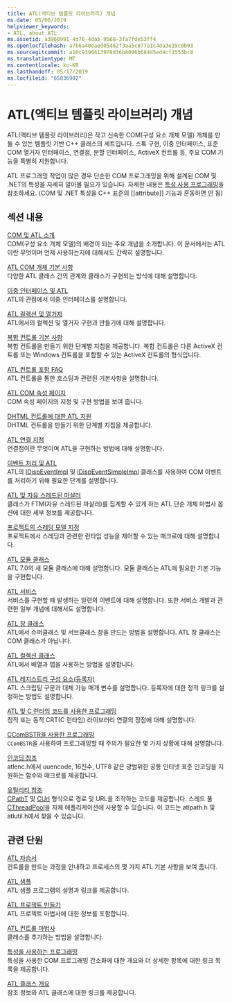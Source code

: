 ```yaml
---
title: ATL(액티브 템플릿 라이브러리) 개념
ms.date: 05/06/2019
helpviewer_keywords:
- ATL, about ATL
ms.assetid: a3960991-4d76-4da5-9568-3fa7fde53ff4
ms.openlocfilehash: a7b6a40eaed05462f3aa5c877a1c4da3e19c0b03
ms.sourcegitcommit: a10c9390413978d36b8096b684d5ed4cf1553bc8
ms.translationtype: MT
ms.contentlocale: ko-KR
ms.lasthandoff: 05/17/2019
ms.locfileid: "65836992"
---
```

# <a name="active-template-library-atl-concepts"></a>ATL(액티브 템플릿 라이브러리) 개념

ATL(액티브 템플릿 라이브러리)은 작고 신속한 COM(구성 요소 개체 모델) 개체를 만들 수 있는 템플릿 기반 C++ 클래스의 세트입니다. 스톡 구현, 이중 인터페이스, 표준 COM 열거자 인터페이스, 연결점, 분할 인터페이스, ActiveX 컨트롤 등, 주요 COM 기능을 특별히 지원합니다.

ATL 프로그래밍 작업이 많은 경우 단순한 COM 프로그래밍을 위해 설계된 COM 및 .NET의 특성을 자세히 알아볼 필요가 있습니다. 자세한 내용은 [특성 사용 프로그래밍](../windows/attributed-programming-concepts.md)을 참조하세요. (COM 및 .NET 특성을 C++ 표준의 \[\[attribute]] 기능과 혼동하면 안 됨)

## <a name="in-this-section"></a>섹션 내용

[COM 및 ATL 소개](../atl/introduction-to-com-and-atl.md)<br/>
COM(구성 요소 개체 모델)의 배경이 되는 주요 개념을 소개합니다. 이 문서에서는 ATL이란 무엇이며 언제 사용하는지에 대해서도 간략히 설명합니다.

[ATL COM 개체 기본 사항](../atl/fundamentals-of-atl-com-objects.md)<br/>
다양한 ATL 클래스 간의 관계와 클래스가 구현되는 방식에 대해 설명합니다.

[이중 인터페이스 및 ATL](../atl/dual-interfaces-and-atl.md)<br/>
ATL의 관점에서 이중 인터페이스를 설명합니다.

[ATL 컬렉션 및 열거자](../atl/atl-collections-and-enumerators.md)<br/>
ATL에서의 컬렉션 및 열거자 구현과 만들기에 대해 설명합니다.

[복합 컨트롤 기본 사항](../atl/atl-composite-control-fundamentals.md)<br/>
복합 컨트롤을 만들기 위한 단계별 지침을 제공합니다. 복합 컨트롤은 다른 ActiveX 컨트롤 또는 Windows 컨트롤을 포함할 수 있는 ActiveX 컨트롤의 형식입니다.

[ATL 컨트롤 포함 FAQ](../atl/atl-control-containment-faq.md)<br/>
ATL 컨트롤을 통한 호스팅과 관련된 기본사항을 설명합니다.

[ATL COM 속성 페이지](../atl/atl-com-property-pages.md)<br/>
COM 속성 페이지의 지정 및 구현 방법을 보여 줍니다.

[DHTML 컨트롤에 대한 ATL 지원](../atl/atl-support-for-dhtml-controls.md)<br/>
DHTML 컨트롤을 만들기 위한 단계별 지침을 제공합니다.

[ATL 연결 지점](../atl/atl-connection-points.md)<br/>
연결점이란 무엇이며 ATL을 구현하는 방법에 대해 설명합니다.

[이벤트 처리 및 ATL](../atl/event-handling-and-atl.md)<br/>
ATL의 [IDispEventImpl](../atl/reference/idispeventimpl-class.md) 및 [IDispEventSimpleImpl](../atl/reference/idispeventsimpleimpl-class.md) 클래스를 사용하여 COM 이벤트를 처리하기 위해 필요한 단계를 설명합니다.

[ATL 및 자유 스레드된 마샬러](../atl/atl-and-the-free-threaded-marshaler.md)<br/>
클래스가 FTM(자유 스레드된 마샬러)를 집계할 수 있게 하는 ATL 단순 개체 마법사 옵션에 대한 세부 정보를 제공합니다.

[프로젝트의 스레딩 모델 지정](../atl/specifying-the-threading-model-for-a-project-atl.md)<br/>
프로젝트에서 스레딩과 관련한 런타임 성능을 제어할 수 있는 매크로에 대해 설명합니다.

[ATL 모듈 클래스](../atl/atl-module-classes.md)<br/>
ATL 7.0의 새 모듈 클래스에 대해 설명합니다. 모듈 클래스는 ATL에 필요한 기본 기능을 구현합니다.

[ATL 서비스](../atl/atl-services.md)<br/>
서비스를 구현할 때 발생하는 일련의 이벤트에 대해 설명합니다. 또한 서비스 개발과 관련한 일부 개념에 대해서도 설명합니다.

[ATL 창 클래스](../atl/atl-window-classes.md)<br/>
ATL에서 슈퍼클래스 및 서브클래스 창을 만드는 방법을 설명합니다. ATL 창 클래스는 COM 클래스가 아닙니다.

[ATL 컬렉션 클래스](../atl/atl-collection-classes.md)<br/>
ATL에서 배열과 맵을 사용하는 방법을 설명합니다.

[ATL 레지스트리 구성 요소(등록자)](../atl/atl-registry-component-registrar.md)<br/>
ATL 스크립팅 구문과 대체 가능 매개 변수를 설명합니다. 등록자에 대한 정적 링크를 설정하는 방법도 설명합니다.

[ATL 및 C 런타임 코드를 사용한 프로그래밍](../atl/programming-with-atl-and-c-run-time-code.md)<br/>
정적 또는 동적 CRT(C 런타임) 라이브러리 연결의 장점에 대해 설명합니다.

[CComBSTR을 사용한 프로그래밍](../atl/programming-with-ccombstr-atl.md)<br/>
`CComBSTR`을 사용하여 프로그래밍할 때 주의가 필요한 몇 가지 상황에 대해 설명합니다.

[인코딩 참조](../atl/atl-encoding-reference.md)<br/>
atlenc.h에서 uuencode, 16진수, UTF8 같은 광범위한 공통 인터넷 표준 인코딩을 지원하는 함수와 매크로를 제공합니다.

[유틸리티 참조](../atl/atl-utilities-reference.md)<br/>
[CPathT](../atl/reference/cpatht-class.md) 및 [CUrl](../atl/reference/curl-class.md) 형식으로 경로 및 URL을 조작하는 코드를 제공합니다. 스레드 풀 [CThreadPool](../atl/reference/cthreadpool-class.md)을 자체 애플리케이션에 사용할 수 있습니다. 이 코드는 atlpath.h 및 atlutil.h에서 찾을 수 있습니다.

## <a name="related-sections"></a>관련 단원

[ATL 자습서](../atl/active-template-library-atl-tutorial.md)<br/>
컨트롤을 만드는 과정을 안내하고 프로세스의 몇 가지 ATL 기본 사항을 보여 줍니다.

[ATL 샘플](../overview/visual-cpp-samples.md)<br/>
ATL 샘플 프로그램의 설명과 링크를 제공합니다.

[ATL 프로젝트 만들기](../atl/reference/creating-an-atl-project.md)<br/>
ATL 프로젝트 마법사에 대한 정보를 포함합니다.

[ATL 컨트롤 마법사](../atl/reference/atl-control-wizard.md)<br/>
클래스를 추가하는 방법을 설명합니다.

[특성을 사용하는 프로그래밍](../windows/attributed-programming-concepts.md)<br/>
특성을 사용한 COM 프로그래밍 간소화에 대한 개요와 더 상세한 항목에 대한 링크 목록을 제공합니다.

[ATL 클래스 개요](../atl/atl-class-overview.md)<br/>
참조 정보와 ATL 클래스에 대한 링크를 제공합니다.
